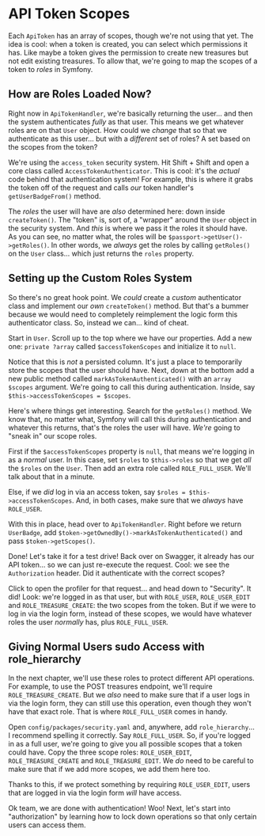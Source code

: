 # API Token Scopes

Each `ApiToken` has an array of scopes, though we're not using that yet. The idea
is cool: when a token is created, you can select which permissions it has. Like maybe
a token gives the permission to create new treasures but not edit existing treasures.
To allow that, we're going to map the scopes of a token to *roles* in Symfony.

## How are Roles Loaded Now?

Right now in `ApiTokenHandler`, we're basically returning the user... and then the
system authenticates *fully* as that user. This means we get whatever roles are
on that `User` object. How could we *change* that so that we authenticate as
this user... but with a *different* set of roles? A set based on the scopes from
the token?

We're using the `access_token` security system. Hit Shift + Shift and open a core
class called `AccessTokenAuthenticator`. This is cool: it's the *actual* code behind
that authentication system! For example, this is where it grabs the token off of
the request and calls *our* token handler's `getUserBadgeFrom()` method.

The *roles* the user will have are *also* determined here: down inside
`createToken()`. The "token" is, sort of, a "wrapper" around the `User` object in
the security system. And *this* is where we pass it the roles it should have. As
you can see, no matter what, the roles will be `$passport->getUser()->getRoles()`.
In other words, we *always* get the roles by calling `getRoles()` on the `User`
class... which just returns the `roles` property.

## Setting up the Custom Roles System

So there's no great hook point. We *could* create a *custom* authenticator class
and implement our *own* `createToken()` method. But that's a bummer because we
would need  to completely reimplement the logic form this authenticator class. So,
instead we can... kind of cheat.

Start in `User`. Scroll up to the top where we have our properties. Add a new one:
`private ?array` called `$accessTokenScopes` and initialize it to `null`.

Notice that this is *not* a persisted column. It's just a place to temporarily store
the scopes that the user should have. Next, down at the bottom add a new public
method called `markAsTokenAuthenticated()` with an `array $scopes` argument. We're
going to call this during authentication. Inside, say
`$this->accessTokenScopes = $scopes`.

Here's where things get interesting. Search for the `getRoles()` method. We
know that, no matter what, Symfony will call this during authentication and whatever
this returns, that's the roles the user will have. *We're* going to "sneak in"
our scope roles.

First if the `$accessTokenScopes` property is `null`, that means we're logging in
as a *normal* user. In this case, set `$roles` to `$this->roles` so that we get *all*
the `$roles` on the `User`. Then add an extra role called `ROLE_FULL_USER`.
We'll talk about that in a minute.

Else, if we *did* log in via an access token, say `$roles = $this->accessTokenScopes`.
And, in both cases, make sure that we *always* have `ROLE_USER`.

With this in place, head over to `ApiTokenHandler`. Right before we return
`UserBadge`, add `$token->getOwnedBy()->markAsTokenAuthenticated()` and pass
`$token->getScopes()`.

Done! Let's take it for a test drive! Back over on Swagger, it already has our
API token... so we can just re-execute the request. Cool: we see the `Authorization`
header. Did it authenticate with the correct scopes?

Click to open the profiler for that request... and head down to "Security".
It did! Look: we're logged in as that user, but with `ROLE_USER`, `ROLE_USER_EDIT`
and `ROLE_TREASURE_CREATE`: the two scopes from the token. But if we were to log in
via the login form, instead of these scopes, we would have whatever roles the
user *normally* has, plus `ROLE_FULL_USER`.

## Giving Normal Users sudo Access with role_hierarchy

In the next chapter, we'll use these roles to protect different API operations.
For example, to use the POST treasures endpoint, we'll require `ROLE_TREASURE_CREATE`.
But we *also* need to make sure that if a user logs in via the login form, they
can still use this operation, even though they won't have that exact role. That
is where `ROLE_FULL_USER` comes in handy.

Open `config/packages/security.yaml` and, anywhere, add `role_hierarchy`... I
recommend spelling it correctly. Say `ROLE_FULL_USER`. So, if you're logged in
as a full user, we're going to give you all possible scopes that a token could have.
Copy the three scope roles: `ROLE_USER_EDIT`, `ROLE_TREASURE_CREATE`
and `ROLE_TREASURE_EDIT`. We *do* need to be careful to make sure that if we add
more scopes, we add them here too.

Thanks to this, if we protect something by requiring `ROLE_USER_EDIT`, users that
are logged in via the login form *will* have access.

Ok team, we are done with authentication! Woo! Next, let's start into "authorization"
by learning how to lock down operations so that only certain users can access
them.
